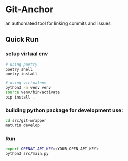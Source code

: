 # Git-Anchor
an authomated tool for linking commits and issues

## Quick Run

### setup virtual env
```bash
# using poetry
poetry shell
poetry install

# using virtualenv
python3 -m venv venv
source venv/bin/activate
pip install .
```
### building python package for development use:
```bash
cd src/git-wrapper
maturin develop
```
### Run
```bash 
export OPENAI_API_KEY=<YOUR_OPEN_API_KEY>
python3 src/main.py
```
